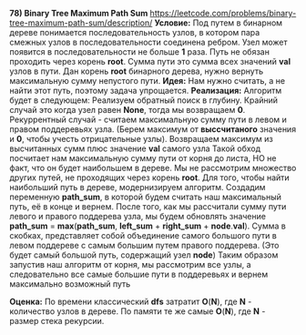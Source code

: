 **78) Binary Tree Maximum Path Sum**
https://leetcode.com/problems/binary-tree-maximum-path-sum/description/
**Условие:**
Под путем в бинарном дереве понимается последовательность узлов, в котором пара смежных узлов в последовательности соединена ребром. Узел может появится в последовательности не больше **1** раза. Путь не обязан проходить через корень **root**.
Сумма пути это сумма всех значений **val** узлов в пути.
Дан корень **root** бинарного дерева, нужно вернуть максимальную сумму непустого пути.
**Идея:**
Нам нужно считать, а не найти этот путь, поэтому задача упрощается.
**Реализация:**
    Алгоритм будет в следующем:
    Реализуем обратный поиск в глубину. 
    Крайний случай это когда узел равен **None**, тогда мы возвращаем **0**.
    Рекуррентный случай - считаем максимальную сумму пути в левом и правом поддеревьях узла. (Берем максимум от **высcчитаного** значения и **0**, чтобы учесть отрицательные узлы). Возвращаем максимум из высчитанных сумм плюс значение **val** самого узла
    Такой обход посчитает нам максимальную сумму пути от корня до листа, НО не факт, что он будет наибольшем в дереве. Мы не рассмотрим множество других путей, не проходящих через корень **root**. Для того, чтобы найти наибольший путь в дереве, модернизируем алгоритм.
    Создадим переменную **path_sum**, в которой будем считать наш максимальный путь, её в конце и вернем. После того, как мы рассчитали сумму пути левого и правого поддерева узла, мы будем обновлять значение **path_sum** = **max**(**path_sum**, **left_sum** + **right_sum** + **node**.**val**). Сумма в скобках, представляет собой объединение самого большого пути в левом поддереве с самым большим путем правого поддерева. (Это будет самый большой путь, содержащий узел **node**)
    Таким образом запустив наш алгоритм от корня, мы рассмотрим все узлы, а следовательно все самые большие пути в поддеревьях и вернем максимально возможный путь

**Оценка:**
    По времени классический **dfs** затратит **O**(**N**), где **N** - количество узлов в дереве. По памяти те же самые **O**(**N**), где **N** - размер стека рекурсии.

